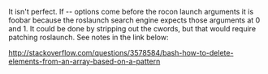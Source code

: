 It isn't perfect. If -- options come before the rocon launch arguments it is foobar because
the roslaunch search engine expects those arguments at 0 and 1. It could be done by stripping
out the cwords, but that would require patching roslaunch. See notes in the link below:

http://stackoverflow.com/questions/3578584/bash-how-to-delete-elements-from-an-array-based-on-a-pattern